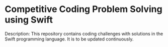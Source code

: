 # Competitive Coding Problem Solving using Swift

Description: This repository contains coding challenges with solutions in the Swift programming language. It is to be updated continuously.
